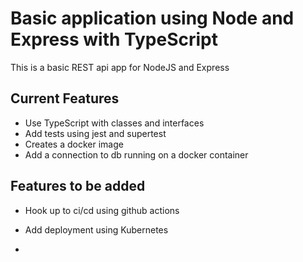 # Basic application using Node and Express with TypeScript

This is a basic REST api app for NodeJS and Express


## Current Features

- Use TypeScript with classes and interfaces
- Add tests using jest and supertest
- Creates a docker image
- Add a connection to db running on a docker container

## Features to be added
- Hook up to ci/cd using github actions

- Add deployment using Kubernetes
-
